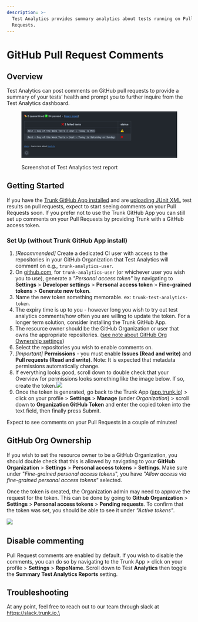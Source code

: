 ```yaml
---
description: >-
  Test Analytics provides summary analytics about tests running on Pull
  Requests.
---
```


# GitHub Pull Request Comments

## Overview

Test Analytics can post comments on GitHub pull requests to provide a summary of your tests’ health and prompt you to further inquire from the Test Analytics dashboard.

<figure><img src="../.gitbook/assets/test-analtyics-pr-comment-screenshot.png" alt=""><figcaption><p>Screenshot of Test Analytics test report</p></figcaption></figure>

## Getting Started

If you have the [Trunk GitHub App installed](https://docs.trunk.io/administration/github-app-permissions) and are [uploading JUnit XML](frameworks/) test results on pull requests, expect to start seeing comments on your Pull Requests soon. If you prefer not to use the Trunk GitHub App you can still set up comments on your Pull Requests by providing Trunk with a GitHub access token.

### Set Up (without Trunk GitHub App install)

1. _\[Recommended]_ Create a dedicated CI user with access to the repositories in your GitHub Organization that Test Analytics will comment on e.g., `trunk-analytics-user`.
2. On [github.com](https://github.com/), for `trunk-analytics-user` (or whichever user you wish you to use), generate a _"Personal access token"_ by navigating to **Settings** > **Developer settings** > **Personal access token** > **Fine-grained tokens** > **Generate new token**.
3. Name the new token something memorable. ex: `trunk-test-analytics-token`.
4. The expiry time is up to you - however long you wish to try out test analytics comments/how often you are willing to update the token. For a longer term solution, consider installing the Trunk GitHub App.
5. The resource owner should be the GitHub Organization or user that owns the appropriate repositories. ([see note about GitHub Org Ownership settings](github-pull-request-comments.md#github-org-ownership))
6. Select the repositories you wish to enable comments on.
7. _\[Important]_ **Permissions** - you must enable **Issues (Read and write)** and **Pull requests (Read and write)**. Note: It is expected that metadata permissions automatically change.
8. If everything looks good, scroll down to double check that your Overview for permissions looks something like the image below. If so, create the token.![](<../.gitbook/assets/Screenshot 2024-06-12 at 9.52.28 AM.png>)
9. Once the token is generated, go back to the Trunk App ([app.trunk.io](https://app.trunk.io/)) > click on your profile > **Settings** > **Manage** (under _Organization_) > scroll down to **Organization GitHub Token** and enter the copied token into the text field, then finally press Submit.

Expect to see comments on your Pull Requests in a couple of minutes!

## GitHub Org Ownership

If you wish to set the resource owner to be a GitHub Organization, you should double check that this is allowed by navigating to your **GitHub Organization** > **Settings** > **Personal access tokens** > **Settings**. Make sure under "_Fine-grained personal access tokens_", you have _"Allow access via fine-grained personal access tokens"_ selected.

Once the token is created, the Organization admin may need to approve the request for the token. This can be done by going to **Github Organization** > **Settings** > **Personal access tokens** > **Pending requests**. To confirm that the token was set, you should be able to see it under _"Active tokens"_.

![](https://lh7-us.googleusercontent.com/docsz/AD\_4nXdZoEScO82K-8SGNGRLczrcgDjl2orvJhAE1m3SmMYEXB8nA0mL23DGiWli-LOoXiNRix3cFF6OxhEm8m\_kzDe4AwLLrA\_Uqql-X6iRejCQycpxPzhuuYYJasDjbuJVDDI7kJ6bkcCdhziyCLLbh2uCBdI?key=oLba3DU2CoziRj7rJD\_TyA)

## Disable commenting

Pull Request comments are enabled by default. If you wish to disable the comments, you can do so by navigating to the Trunk App > click on your profile > **Settings** > **RepoName**. Scroll down to Test **Analytics** then toggle the **Summary Test Analytics Reports** setting.&#x20;

## Troubleshooting

At any point, feel free to reach out to our team through slack at https://slack.trunk.io.\
